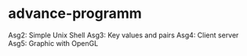 # advance-programm
Asg2: Simple Unix Shell
Asg3: Key values and pairs
Asg4: Client server
Asg5: Graphic with OpenGL
